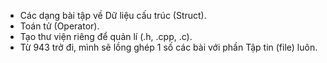 - Các dạng bài tập về Dữ liệu cấu trúc (Struct).
- Toán tử (Operator).
- Tạo thư viện riêng để quản lí (.h, .cpp, .c).
- Từ 943 trở đi, mình sẽ lồng ghép 1 số các bài với phần Tập tin (file) luôn.

